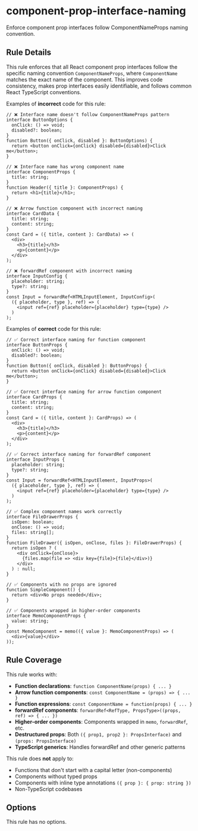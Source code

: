 # component-prop-interface-naming

Enforce component prop interfaces follow ComponentNameProps naming convention.

## Rule Details

This rule enforces that all React component prop interfaces follow the specific naming convention `ComponentNameProps`, where `ComponentName` matches the exact name of the component. This improves code consistency, makes prop interfaces easily identifiable, and follows common React TypeScript conventions.

Examples of **incorrect** code for this rule:

```tsx
// ❌ Interface name doesn't follow ComponentNameProps pattern
interface ButtonOptions {
  onClick: () => void;
  disabled?: boolean;
}
function Button({ onClick, disabled }: ButtonOptions) {
  return <button onClick={onClick} disabled={disabled}>Click me</button>;
}

// ❌ Interface name has wrong component name
interface ComponentProps {
  title: string;
}
function Header({ title }: ComponentProps) {
  return <h1>{title}</h1>;
}

// ❌ Arrow function component with incorrect naming
interface CardData {
  title: string;
  content: string;
}
const Card = ({ title, content }: CardData) => (
  <div>
    <h3>{title}</h3>
    <p>{content}</p>
  </div>
);

// ❌ forwardRef component with incorrect naming
interface InputConfig {
  placeholder: string;
  type?: string;
}
const Input = forwardRef<HTMLInputElement, InputConfig>(
  ({ placeholder, type }, ref) => (
    <input ref={ref} placeholder={placeholder} type={type} />
  )
);
```

Examples of **correct** code for this rule:

```tsx
// ✅ Correct interface naming for function component
interface ButtonProps {
  onClick: () => void;
  disabled?: boolean;
}
function Button({ onClick, disabled }: ButtonProps) {
  return <button onClick={onClick} disabled={disabled}>Click me</button>;
}

// ✅ Correct interface naming for arrow function component
interface CardProps {
  title: string;
  content: string;
}
const Card = ({ title, content }: CardProps) => (
  <div>
    <h3>{title}</h3>
    <p>{content}</p>
  </div>
);

// ✅ Correct interface naming for forwardRef component
interface InputProps {
  placeholder: string;
  type?: string;
}
const Input = forwardRef<HTMLInputElement, InputProps>(
  ({ placeholder, type }, ref) => (
    <input ref={ref} placeholder={placeholder} type={type} />
  )
);

// ✅ Complex component names work correctly
interface FileDrawerProps {
  isOpen: boolean;
  onClose: () => void;
  files: string[];
}
function FileDrawer({ isOpen, onClose, files }: FileDrawerProps) {
  return isOpen ? (
    <div onClick={onClose}>
      {files.map(file => <div key={file}>{file}</div>)}
    </div>
  ) : null;
}

// ✅ Components with no props are ignored
function SimpleComponent() {
  return <div>No props needed</div>;
}

// ✅ Components wrapped in higher-order components
interface MemoComponentProps {
  value: string;
}
const MemoComponent = memo(({ value }: MemoComponentProps) => (
  <div>{value}</div>
));
```

## Rule Coverage

This rule works with:

- **Function declarations**: `function ComponentName(props) { ... }`
- **Arrow function components**: `const ComponentName = (props) => { ... }`
- **Function expressions**: `const ComponentName = function(props) { ... }`
- **forwardRef components**: `forwardRef<RefType, PropsType>((props, ref) => { ... })`
- **Higher-order components**: Components wrapped in `memo`, `forwardRef`, etc.
- **Destructured props**: Both `({ prop1, prop2 }: PropsInterface)` and `(props: PropsInterface)`
- **TypeScript generics**: Handles forwardRef and other generic patterns

This rule does **not** apply to:

- Functions that don't start with a capital letter (non-components)
- Components without typed props
- Components with inline type annotations `({ prop }: { prop: string })`
- Non-TypeScript codebases

## Options

This rule has no options.
